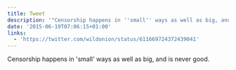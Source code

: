 ```yaml
---
title: Tweet
description: '"Censorship happens in ''small'' ways as well as big, and is never good. "'
date: '2015-06-19T07:06:15+01:00'
links:
  - 'https://twitter.com/wildonion/status/611669724372439041'
---
```

Censorship happens in 'small' ways as well as big, and is never good. 
